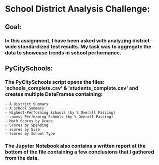 # School District Analysis Challenge:
## Goal:
### In this assignment, I have been asked with analyzing district-wide standardized test results. My task was to aggregate the data to showcase trends in school performance.

## PyCitySchools:
### The PyCitySchools script opens the files: 'schools_complete.csv' & 'students_complete.csv' and creates multiple DataFrames containing:
    - A District Summary
    - A School Summary
    - Highest-Performing Schools (by % Overall Passing)
    - Lowest Performing Schools (by % Overall Passing)
    - Math Scores by Grade
    - Scores by Spending
    - Scores by Size
    - Scores by School Type
### The Jupyter Notebook also contains a written report at the **bottom** of the file containing a few conclusions that I gathered from the data.
